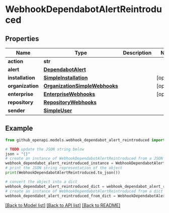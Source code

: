 # WebhookDependabotAlertReintroduced


## Properties

Name | Type | Description | Notes
------------ | ------------- | ------------- | -------------
**action** | **str** |  | 
**alert** | [**DependabotAlert**](DependabotAlert.md) |  | 
**installation** | [**SimpleInstallation**](SimpleInstallation.md) |  | [optional] 
**organization** | [**OrganizationSimpleWebhooks**](OrganizationSimpleWebhooks.md) |  | [optional] 
**enterprise** | [**EnterpriseWebhooks**](EnterpriseWebhooks.md) |  | [optional] 
**repository** | [**RepositoryWebhooks**](RepositoryWebhooks.md) |  | 
**sender** | [**SimpleUser**](SimpleUser.md) |  | 

## Example

```python
from github_openapi.models.webhook_dependabot_alert_reintroduced import WebhookDependabotAlertReintroduced

# TODO update the JSON string below
json = "{}"
# create an instance of WebhookDependabotAlertReintroduced from a JSON string
webhook_dependabot_alert_reintroduced_instance = WebhookDependabotAlertReintroduced.from_json(json)
# print the JSON string representation of the object
print(WebhookDependabotAlertReintroduced.to_json())

# convert the object into a dict
webhook_dependabot_alert_reintroduced_dict = webhook_dependabot_alert_reintroduced_instance.to_dict()
# create an instance of WebhookDependabotAlertReintroduced from a dict
webhook_dependabot_alert_reintroduced_from_dict = WebhookDependabotAlertReintroduced.from_dict(webhook_dependabot_alert_reintroduced_dict)
```
[[Back to Model list]](../README.md#documentation-for-models) [[Back to API list]](../README.md#documentation-for-api-endpoints) [[Back to README]](../README.md)


